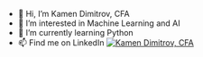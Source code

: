 - 👋 Hi, I’m Kamen Dimitrov, CFA
- 👀 I’m interested in Machine Learning and AI
- 🌱 I’m currently learning Python
- 📫 Find me on LinkedIn [![Kamen Dimitrov, CFA](https://bg.linkedin.com/in/kamen-dimitrov-cfa-617b1227?trk=profile-badge)](https://bg.linkedin.com/in/kamen-dimitrov-cfa-617b1227?trk=profile-badge)
